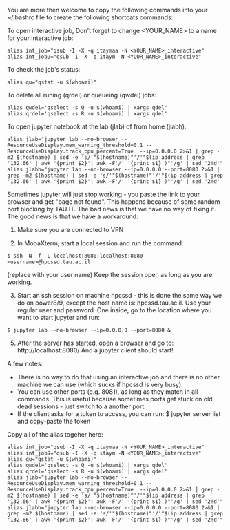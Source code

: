 You are more then welcome to copy the following commands into your ~/.bashrc file to create the following shortcats commands:

To open interactive job, Don't forget to change <YOUR_NAME> to a name for your interactive job:
```
alias int_job="qsub -I -X -q itaymaa -N <YOUR_NAME>_interactive"
alias int_job9="qsub -I -X -q itaym -N <YOUR_NAME>_interactive"
```
To check the job's status:
```
alias qu="qstat -u $(whoami)"
```
To delete all runing (qrdel) or queueing (qwdel) jobs:
```
alias qwdel='qselect -s Q -u $(whoami) | xargs qdel'
alias qrdel='qselect -s R -u $(whoami) | xargs qdel'
```
To open jupyter notebook at the lab (jlab) of from home (jlabh):
```
alias jlab="jupyter lab --no-browser --ResourceUseDisplay.mem_warning_threshold=0.1 --ResourceUseDisplay.track_cpu_percent=True  --ip=0.0.0.0 2>&1 | grep -m2 $(hostname) | sed -e 's/'"$(hostname)"'/'"$(ip address | grep '132.66' | awk '{print $2}'| awk -F'/' '{print $1}')"'/g' | sed '2!d'"
alias jlabh="jupyter lab --no-browser --ip=0.0.0.0 --port=8080 2>&1 | grep -m2 $(hostname) | sed -e 's/'"$(hostname)"'/'"$(ip address | grep '132.66' | awk '{print $2}'| awk -F'/' '{print $1}')"'/g' | sed '2!d'
```

Sometimes jupyter will just stop working - you paste the link to your browser and get "page not found". This happens because of some random port blocking by TAU IT. The bad news is that we have no way of fixing it. The good news is that we have a workaround:

1. Make sure you are connected to VPN

2. In MobaXterm, start a local session and run the command:
```
$ ssh -N -f -L localhost:8080:localhost:8080 <username>@hpcssd.tau.ac.il
```
(replace <username> with your user name)
Keep the session open as long as you are working.

3. Start an ssh session on machine hpcssd - this is done the same way we do on power8/9, except the host name is: hpcssd.tau.ac.il. Use your regular user and password.
One inside, go to the location where you want to start jupyter and run:
```
$ jupyter lab --no-browser --ip=0.0.0.0 --port=8080 &
```


5. After the server has started, open a browser and go to: http://localhost:8080/
And a jupyter client should start!

A few notes:
* There is no way to do that using an interactive job and there is no other machine we can use (which sucks if hpcssd is very busy).
* You can use other ports (e.g. 8081), as long as they match in all commands. This is useful because sometimes ports get stuck on old dead sessions - just switch to a another port.
* If the client asks for a token to access, you can run:
$  jupyter server list
and copy-paste the token


Copy all of the alias togeher here:
```
alias int_job="qsub -I -X -q itaymaa -N <YOUR_NAME>_interactive"
alias int_job9="qsub -I -X -q itaym -N <YOUR_NAME>_interactive"
alias qu="qstat -u $(whoami)"
alias qwdel='qselect -s Q -u $(whoami) | xargs qdel'
alias qrdel='qselect -s R -u $(whoami) | xargs qdel'
alias jlab="jupyter lab --no-browser --ResourceUseDisplay.mem_warning_threshold=0.1 --ResourceUseDisplay.track_cpu_percent=True  --ip=0.0.0.0 2>&1 | grep -m2 $(hostname) | sed -e 's/'"$(hostname)"'/'"$(ip address | grep '132.66' | awk '{print $2}'| awk -F'/' '{print $1}')"'/g' | sed '2!d'"
alias jlabh="jupyter lab --no-browser --ip=0.0.0.0 --port=8080 2>&1 | grep -m2 $(hostname) | sed -e 's/'"$(hostname)"'/'"$(ip address | grep '132.66' | awk '{print $2}'| awk -F'/' '{print $1}')"'/g' | sed '2!d'"
```
